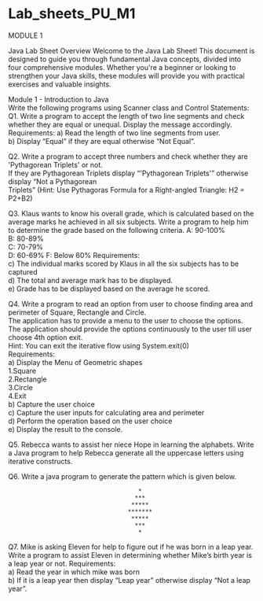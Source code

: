 # Lab_sheets_PU_M1

MODULE 1

Java Lab Sheet
Overview
Welcome to the Java Lab Sheet! This document is designed to guide you through fundamental Java concepts, divided into four comprehensive modules. Whether you're a beginner or looking to strengthen your Java skills, these modules will provide you with practical exercises and valuable insights.


Module 1 - Introduction to Java        
Write the following programs using Scanner class and Control Statements:    
Q1. Write a program to accept the length of two line segments and check whether they are equal or unequal. Display the message accordingly.    Requirements:      a) Read the length of two line segments from user.   
b) Display “Equal” if they are equal otherwise “Not Equal”.  


Q2. Write a program to accept three numbers and check whether they are 'Pythagorean Triplets' or not.    
If they are Pythagorean Triplets display “'Pythagorean Triplets'” otherwise display “Not a Pythagorean   
Triplets”   (Hint: Use Pythagoras Formula for a Right-angled Triangle: H2 = P2+B2)    

Q3. Klaus wants to know his overall grade, which is calculated based on the average marks he achieved in all six subjects. Write a program to help him to determine the grade based on the following criteria.      A: 90-100%   
B: 80-89%   
C: 70-79%   
D: 60-69%   F: Below 60% Requirements:    
c) The individual marks scored by Klaus in all the six subjects has to be captured   
d) The total and average mark has to be displayed.   
e) Grade has to be displayed based on the average he scored.   



 Q4. Write a program to read an option from user to choose finding area and perimeter of Square, Rectangle and Circle.   
 The application has to provide a menu to the user to choose the options.    
 The application should provide the options continuously to the user till user choose 4th option exit.       
 Hint: You can exit the iterative flow using System.exit(0)      
 Requirements:    
 a) Display the Menu of Geometric shapes   
                1.Square   
                  2.Rectangle   
               3.Circle   
                  4.Exit   
b) Capture the user choice   
c) Capture the user inputs for calculating area and perimeter    
d) Perform the operation based on the user choice    
e) Display the result to the console.    



Q5. Rebecca wants to assist her niece Hope in learning the alphabets. Write a Java program to help Rebecca generate all the uppercase letters using iterative constructs.  


Q6. Write a java program to generate the pattern which is given below.    


                                         *
                                        ***
                                       *****
                                      *******
                                       *****
                                        ***
                                         *


 Q7.  Mike is asking Eleven for help to figure out if he was born in a leap year. Write a program to assist Eleven in determining whether Mike’s birth year is a leap year or not.      Requirements:    
a) Read the year in which mike was born   
b) If it is a leap year then display “Leap year” otherwise display “Not a leap year”.  
